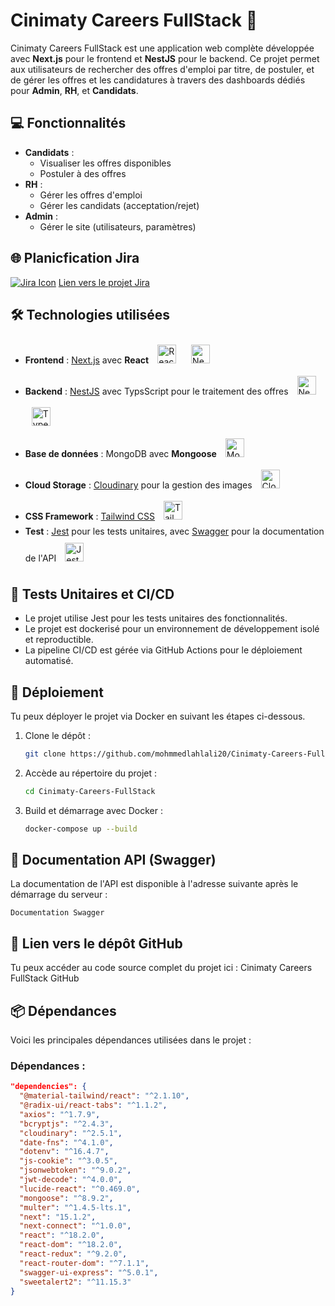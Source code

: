 # Cinimaty Careers FullStack 🚀

Cinimaty Careers FullStack est une application web complète développée avec **Next.js** pour le frontend et **NestJS** pour le backend. Ce projet permet aux utilisateurs de rechercher des offres d'emploi par titre, de postuler, et de gérer les offres et les candidatures à travers des dashboards dédiés pour **Admin**, **RH**, et **Candidats**.

## 💻 Fonctionnalités

- **Candidats** : 
  - Visualiser les offres disponibles
  - Postuler à des offres
- **RH** : 
  - Gérer les offres d'emploi
  - Gérer les candidats (acceptation/rejet)
- **Admin** :
  - Gérer le site (utilisateurs, paramètres)

## 🌐 Planicfication Jira 
 [![Jira Icon](https://img.icons8.com/color/48/000000/jira.png)](https://mohmmedlaeh81.atlassian.net/jira/software/c/projects/CCA/list) [Lien vers le projet Jira](https://mohmmedlaeh81.atlassian.net/jira/software/c/projects/CCA/list)


## 🛠️ Technologies utilisées

- **Frontend** : [Next.js](https://nextjs.org/) avec **React** <img style="margin: 10px" src="https://profilinator.rishav.dev/skills-assets/react-original-wordmark.svg" alt="React" height="30" />  <img style="margin: 10px" src="https://profilinator.rishav.dev/skills-assets/nextjs.png" alt="NextJS" height="30" /></a>
- **Backend** : [NestJS](https://nestjs.com/) avec TypsScript pour le traitement des offres <img style="margin: 10px" src="https://nestjs.com/img/logo.svg" alt="NestJS" height="30" />
<img style="margin: 10px" src="https://profilinator.rishav.dev/skills-assets/typescript-original.svg" alt="TypeScript" height="30" /></a> 
- **Base de données** : MongoDB avec **Mongoose** <img style="margin: 10px" src="https://profilinator.rishav.dev/skills-assets/mongodb-original-wordmark.svg" alt="MongoDB" height="30" />
- **Cloud Storage** : [Cloudinary](https://cloudinary.com/) pour la gestion des images <img style="margin: 10px" src="https://upload.wikimedia.org/wikipedia/commons/0/0b/Cloudinary_logo.png" alt="Cloudinary" height="30" />
- **CSS Framework** : [Tailwind CSS](https://tailwindcss.com/) <img style="margin: 10px" src="https://profilinator.rishav.dev/skills-assets/tailwindcss.svg" alt="Tailwind CSS" height="30" />
- **Test** : [Jest](https://jestjs.io/) pour les tests unitaires, avec [Swagger](https://swagger.io/) pour la documentation de l'API <img style="margin: 10px" src="https://profilinator.rishav.dev/skills-assets/jest.svg" alt="Jest" height="30" />



## 🧪 Tests Unitaires et CI/CD

- Le projet utilise Jest pour les tests unitaires des fonctionnalités.
- Le projet est dockerisé pour un environnement de développement isolé et reproductible.
- La pipeline CI/CD est gérée via GitHub Actions pour le déploiement automatisé.



## 🚀 Déploiement

Tu peux déployer le projet via Docker en suivant les étapes ci-dessous.

1. Clone le dépôt :

    ```bash
    git clone https://github.com/mohmmedlahlali20/Cinimaty-Careers-FullStack-.git
    ```

2. Accède au répertoire du projet :

    ```bash
    cd Cinimaty-Careers-FullStack
    ```

3. Build et démarrage avec Docker :

    ```bash
    docker-compose up --build
    ```



## 📖 Documentation API (Swagger)

La documentation de l'API est disponible à l'adresse suivante après le démarrage du serveur :

    Documentation Swagger

## 📌 Lien vers le dépôt GitHub

Tu peux accéder au code source complet du projet ici : Cinimaty Careers FullStack GitHub


## 📦 Dépendances

Voici les principales dépendances utilisées dans le projet :

### Dépendances :
```json
"dependencies": {
  "@material-tailwind/react": "^2.1.10",
  "@radix-ui/react-tabs": "^1.1.2",
  "axios": "^1.7.9",
  "bcryptjs": "^2.4.3",
  "cloudinary": "^2.5.1",
  "date-fns": "^4.1.0",
  "dotenv": "^16.4.7",
  "js-cookie": "^3.0.5",
  "jsonwebtoken": "^9.0.2",
  "jwt-decode": "^4.0.0",
  "lucide-react": "^0.469.0",
  "mongoose": "^8.9.2",
  "multer": "^1.4.5-lts.1",
  "next": "15.1.2",
  "next-connect": "^1.0.0",
  "react": "^18.2.0",
  "react-dom": "^18.2.0",
  "react-redux": "^9.2.0",
  "react-router-dom": "^7.1.1",
  "swagger-ui-express": "^5.0.1",
  "sweetalert2": "^11.15.3"
}
